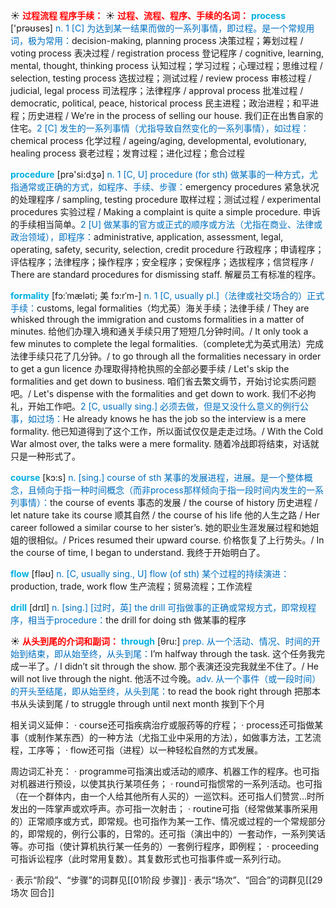 ☀ <font color="red">**过程流程 程序手续：**</font>
☀ <font color="red">**过程、流程、程序、手续的名词：**</font>
<font color="sky blue">**process**</font> ['prəʊses] 
<font color="#0070c0">n. 1 [C] 为达到某一结果而做的一系列事情，即过程。是一个常规用词，极为常用：</font>decision-making, planning process 决策过程；筹划过程 / voting process 表决过程 / registration process 登记程序 / cognitive, learning, mental, thought, thinking process 认知过程；学习过程；心理过程；思维过程 / selection, testing process 选拔过程；测试过程 / review process 审核过程 / judicial, legal process 司法程序；法律程序 / approval process 批准过程 / democratic, political, peace, historical process 民主进程；政治进程；和平进程；历史进程 / We’re in the process of selling our house. 我们正在出售自家的住宅。<font color="#0070c0">2 [C] 发生的一系列事情（尤指导致自然变化的一系列事情），如过程：</font>chemical process 化学过程 / ageing/aging, developmental, evolutionary, healing process 衰老过程；发育过程；进化过程；愈合过程

<font color="sky blue">**procedure**</font> [prə'si:dӡə] 
<font color="#0070c0">n. 1 [C, U] procedure (for sth) 做某事的一种方式，尤指通常或正确的方式，如程序、手续、步骤：</font>emergency procedures 紧急状况的处理程序 / sampling, testing procedure 取样过程；测试过程 / experimental procedures 实验过程 / Making a complaint is quite a simple procedure. 申诉的手续相当简单。<font color="#0070c0">2 [U] 做某事的官方或正式的顺序或方法（尤指在商业、法律或政治领域），即程序：</font>administrative, application, assessment, legal, operating, safety, security, selection, credit procedure 行政程序；申请程序；评估程序；法律程序；操作程序；安全程序；安保程序；选拔程序；信贷程序 / There are standard procedures for dismissing staff. 解雇员工有标准的程序。
           
<font color="sky blue">**formality**</font> [fɔ:ˈmæləti; 美 fɔ:rˈm-]
<font color="#0070c0">n. 1 [C, usually pl.]（法律或社交场合的）正式手续：</font>customs, legal formalities（均尤英）海关手续；法律手续 / They are whisked through the immigration and customs formalities in a matter of minutes. 给他们办理入境和通关手续只用了短短几分钟时间。/ It only took a few minutes to complete the legal formalities.（complete尤为英式用法）完成法律手续只花了几分钟。/ to go through all the formalities necessary in order to get a gun licence 办理取得持枪执照的全部必要手续 / Let's skip the formalities and get down to business. 咱们省去繁文缛节，开始讨论实质问题吧。/ Let's dispense with the formalities and get down to work. 我们不必拘礼，开始工作吧。<font color="#0070c0">2 [C, usually sing.] 必须去做，但是又没什么意义的例行公事，如过场：</font>He already knows he has the job so the interview is a mere formality. 他已知道得到了这个工作，所以面试仅仅是走走过场。/ With the Cold War almost over, the talks were a mere formality. 随着冷战即将结束，对话就只是一种形式了。

<font color="sky blue">**course**</font> [kɔ:s] 
<font color="#0070c0">n. [sing.] course of sth 某事的发展进程，进展。是一个整体概念，且倾向于指一种时间概念（而非process那样倾向于指一段时间内发生的一系列事情）：</font>the course of events 事态的发展 / the course of history 历史进程 / let nature take its course 顺其自然 / the course of his life 他的人生之路 / Her career followed a similar course to her sister’s. 她的职业生涯发展过程和她姐姐的很相似。/ Prices resumed their upward course. 价格恢复了上行势头。/ In the course of time, I began to understand. 我终于开始明白了。

<font color="sky blue">**flow**</font> [fləʊ] 
<font color="#0070c0">n. [C, usually sing., U] flow (of sth) 某个过程的持续演进：</font>production, trade, work flow 生产流程；贸易流程；工作流程

<font color="sky blue">**drill**</font> [drɪl] 
<font color="#0070c0">n. [sing.] [过时，英] the drill 可指做事的正确或常规方式，即常规程序，相当于procedure：</font>the drill for doing sth 做某事的程序

☀ <font color="red">**从头到尾的介词和副词：**</font>
<font color="sky blue">**through**</font> [θru:] 
<font color="#0070c0">prep. 从一个活动、情况、时间的开始到结束，即从始至终，从头到尾：</font>I’m halfway through the task. 这个任务我完成一半了。/ I didn’t sit through the show. 那个表演还没完我就坐不住了。/ He will not live through the night. 他活不过今晚。<font color="#0070c0">adv. 从一个事件（或一段时间）的开头至结尾，即从始至终，从头到尾：</font>to read the book right through 把那本书从头读到尾 / to struggle through until next month 挨到下个月

相关词义延伸：
· course还可指疾病治疗或服药等的疗程；
· process还可指做某事（或制作某东西）的一种方法（尤指工业中采用的方法），如做事方法，工艺流程，工序等；
· flow还可指（进程）以一种轻松自然的方式发展。

周边词汇补充：
· programme可指演出或活动的顺序、机器工作的程序。也可指对机器进行预设，以使其执行某项任务；
· round可指惯常的一系列活动。也可指（在一个群体内，由一个人给其他所有人买的）一巡饮料。还可指人们赞赏…时所发出的一阵掌声或欢呼声。亦可指一次射击；
· routine可指（经常做某事所采用的）正常顺序或方式，即常规。也可指作为某一工作、情况或过程的一个常规部分的，即常规的，例行公事的，日常的。还可指（演出中的）一套动作，一系列笑话等。亦可指（使计算机执行某一任务的）一套例行程序，即例程；
· proceeding可指诉讼程序（此时常用复数）。其复数形式也可指事件或一系列行动。

· 表示“阶段”、“步骤”的词群见[[01阶段 步骤]]
· 表示“场次”、“回合”的词群见[[29场次 回合]]